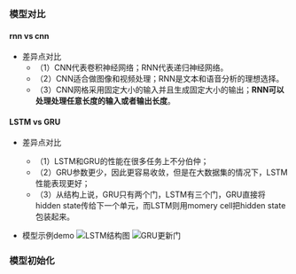 ### 模型对比


#### rnn vs cnn

- 差异点对比
    - （1）CNN代表卷积神经网络；RNN代表递归神经网络。
    - （2）CNN适合做图像和视频处理；RNN是文本和语音分析的理想选择。
    - （3）CNN网格采用固定大小的输入并且生成固定大小的输出；**RNN可以处理处理任意长度的输入或者输出长度**。

<!-- #region -->
#### LSTM vs GRU
- 差异点对比
    - （1）LSTM和GRU的性能在很多任务上不分伯仲；
    - （2）GRU参数更少，因此更容易收敛，但是在大数据集的情况下，LSTM性能表现更好；
    - （3）从结构上说，GRU只有两个门，LSTM有三个门，GRU直接将hidden state传给下一个单元，而LSTM则用momery cell把hidden state包装起来。
    

- 模型示例demo
![LSTM结构图](https://cdn.jsdelivr.net/gh/w666x/image/NLP_base/LSTM结构图_带维度.jpg)
![GRU更新门](https://cdn.jsdelivr.net/gh/w666x/image/NLP_base/GRU结构图.jpg)

<!-- #endregion -->

### 模型初始化
